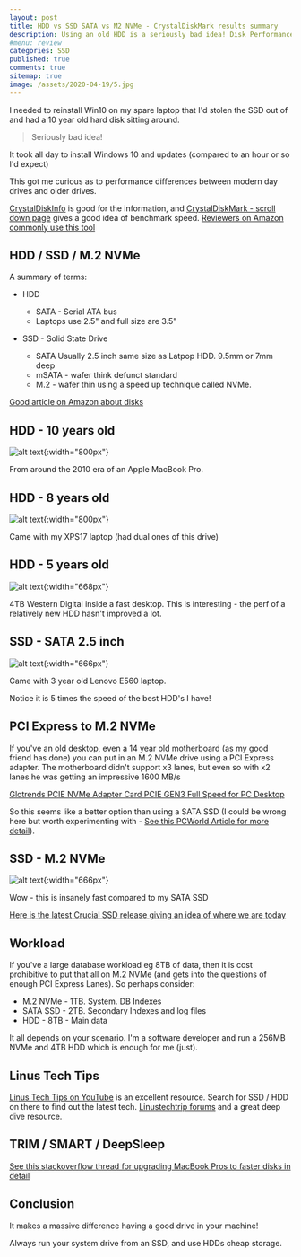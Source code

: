 ```yaml
---
layout: post
title: HDD vs SSD SATA vs M2 NVMe - CrystalDiskMark results summary
description: Using an old HDD is a seriously bad idea! Disk Performance review of an HDD / SSD / SSD M.2 NVMe
#menu: review
categories: SSD 
published: true 
comments: true     
sitemap: true
image: /assets/2020-04-19/5.jpg
---
```


I needed to reinstall Win10 on my spare laptop that I'd stolen the SSD out of and had a 10 year old hard disk sitting around.

> Seriously bad idea!

It took all day to install Windows 10 and updates (compared to an hour or so I'd expect)

This got me curious as to performance differences between modern day drives and older drives.

[CrystalDiskInfo](https://crystalmark.info/en/download/) is good for the information, and [CrystalDiskMark - scroll down page](https://crystalmark.info/en/download/) gives a good idea of benchmark speed. [Reviewers on Amazon commonly use this tool](https://www.amazon.co.uk/gp/customer-reviews/R10MQS63PSXP2K/ref=cm_cr_dp_d_rvw_ttl?ie=UTF8&ASIN=B07LGF54XR)

## HDD / SSD / M.2 NVMe

A summary of terms:

- HDD  
    - SATA - Serial ATA bus
    - Laptops use 2.5" and full size are 3.5"

- SSD - Solid State Drive
    - SATA Usually 2.5 inch same size as Latpop HDD. 9.5mm or 7mm deep
    - mSATA - wafer think defunct standard
    - M.2 - wafer thin using a speed up technique called NVMe.

[Good article on Amazon about disks](https://www.amazon.co.uk/ospublishing/story/e3f3d5b1-09de-4652-b163-fa9a308bad33/ref=sxin_7?pd_rd_w=PLPJM&pf_rd_p=832a297b-927a-4f4b-9373-25187b5b678b&pf_rd_r=C7PE83186DNWGFZGX8X7&pd_rd_r=0dd0fa8c-8e58-4018-a6d8-a7d911fcecb7&pd_rd_wg=woWXU&qid=1587060816&cv_ct_pg=search&cv_ct_wn=osp-single-source&ascsubtag=amzn1.osa.e3f3d5b1-09de-4652-b163-fa9a308bad33.A1F83G8C2ARO7P.en_GB&linkCode=oas&cv_ct_id=amzn1.osa.e3f3d5b1-09de-4652-b163-fa9a308bad33.A1F83G8C2ARO7P.en_GB&tag=pcmagukonsite00-21&cv_ct_cx=ssd)

## HDD - 10 years old

![alt text](/assets/2020-04-19/1.jpg "Old Disk perf"){:width="800px"}  

From around the 2010 era of an Apple MacBook Pro.

## HDD - 8 years old

![alt text](/assets/2020-04-19/2.jpg "8 year old"){:width="800px"}  

Came with my XPS17 laptop (had dual ones of this drive)

## HDD - 5 years old

![alt text](/assets/2020-04-19/4.jpg "2 years old"){:width="668px"}  

4TB Western Digital inside a fast desktop. This is interesting - the perf of a relatively new HDD hasn't improved a lot.

## SSD - SATA 2.5 inch

![alt text](/assets/2020-04-19/3.jpg "3 year old laptop"){:width="666px"}  

Came with 3 year old Lenovo E560 laptop.

Notice it is 5 times the speed of the best HDD's I have!

## PCI Express to M.2 NVMe

If you've an old desktop, even a 14 year old motherboard (as my good friend has done) you can put in an M.2 NVMe drive using a PCI Express adapter. The motherboard didn't support x3 lanes, but even so with x2 lanes he was getting an impressive 1600 MB/s

[Glotrends PCIE NVMe Adapter Card PCIE GEN3 Full Speed for PC Desktop](https://www.amazon.co.uk/gp/product/B07FMM9G35/ref=ppx_yo_dt_b_asin_title_o07_s00?ie=UTF8&psc=1)

So this seems like a better option than using a SATA SSD (I could be wrong here but worth experimenting with - [See this PCWorld Article for more detail](https://www.pcworld.com/article/2899351/everything-you-need-to-know-about-nvme.html)).

## SSD - M.2 NVMe

![alt text](/assets/2020-04-19/5.jpg "Desktop"){:width="666px"}  

Wow - this is insanely fast compared to my SATA SSD

[Here is the latest Crucial SSD release giving an idea of where we are today](https://www.tomshardware.com/uk/news/crucial-p5-m2-nvme-ssds-fastest)

## Workload

If you've a large database workload eg 8TB of data, then it is cost prohibitive to put that all on M.2 NVMe (and gets into the questions of enough PCI Express Lanes). So perhaps consider:

- M.2 NVMe - 1TB. System. DB Indexes
- SATA SSD - 2TB. Secondary Indexes and log files
- HDD - 8TB - Main data

It all depends on your scenario. I'm a software developer and run a 256MB NVMe and 4TB HDD which is enough for me (just).

## Linus Tech Tips

[Linus Tech Tips on YouTube](https://www.youtube.com/user/LinusTechTips/featured) is an excellent resource. Search for SSD / HDD on there to find out the latest tech. [Linustechtrip forums](https://linustechtips.com/main/forum/38-storage-devices/) and a great deep dive resource.

## TRIM / SMART / DeepSleep

[See this stackoverflow thread for upgrading MacBook Pros to faster disks in detail](https://apple.stackexchange.com/questions/287644/do-macbooks-support-nvme-ssd-drives-via-the-use-of-a-sintech-adapter)

## Conclusion

It makes a massive difference having a good drive in your machine!

Always run your system drive from an SSD, and use HDDs cheap storage.
